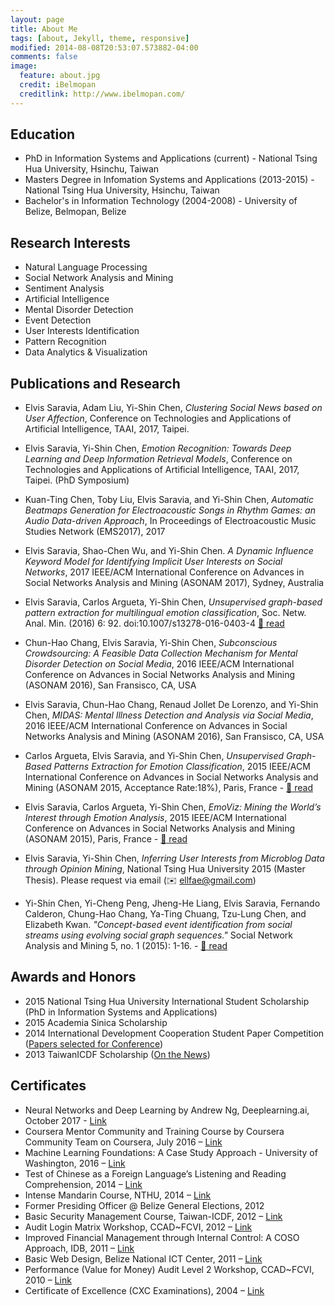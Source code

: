 ```yaml
---
layout: page
title: About Me
tags: [about, Jekyll, theme, responsive]
modified: 2014-08-08T20:53:07.573882-04:00
comments: false
image:
  feature: about.jpg
  credit: iBelmopan
  creditlink: http://www.ibelmopan.com/
---
```


## Education
- PhD in Information Systems and Applications (current) - National Tsing Hua University, Hsinchu, Taiwan
- Masters Degree in Infomation Systems and Applications (2013-2015) - National Tsing Hua University, Hsinchu, Taiwan
- Bachelor's in Information Technology (2004-2008) - University of Belize, Belmopan, Belize

## Research Interests
- Natural Language Processing
- Social Network Analysis and Mining
- Sentiment Analysis
- Artificial Intelligence
- Mental Disorder Detection
- Event Detection
- User Interests Identification
- Pattern Recognition
- Data Analytics & Visualization

## Publications and Research

- Elvis Saravia, Adam Liu, Yi-Shin Chen, *Clustering Social News based on User Affection*, Conference on Technologies and Applications of Artificial Intelligence, TAAI, 2017, Taipei. 

- Elvis Saravia, Yi-Shin Chen, *Emotion Recognition: Towards Deep Learning and Deep Information Retrieval Models*, Conference on Technologies and Applications of Artificial Intelligence, TAAI, 2017, Taipei. (PhD Symposium)

- Kuan-Ting Chen, Toby Liu, Elvis Saravia, and Yi-Shin Chen, *Automatic Beatmaps Generation for Electroacoustic Songs in Rhythm Games: an Audio Data-driven Approach*, In Proceedings of Electroacoustic Music Studies Network (EMS2017), 2017

- Elvis Saravia, Shao-Chen Wu, and Yi-Shin Chen. *A Dynamic Influence Keyword Model for Identifying Implicit User Interests on Social Networks*, 2017 IEEE/ACM International Conference on Advances in Social Networks Analysis and Mining (ASONAM 2017), Sydney, Australia

- Elvis Saravia, Carlos Argueta, Yi-Shin Chen, *Unsupervised graph-based pattern extraction for multilingual emotion classification*, Soc. Netw. Anal. Min. (2016) 6: 92. doi:10.1007/s13278-016-0403-4 [:page_facing_up: read](http://bit.ly/2eAO7QS)

- Chun-Hao Chang, Elvis Saravia, Yi-Shin Chen, *Subconscious Crowdsourcing: A Feasible Data Collection Mechanism for Mental Disorder Detection on Social Media*, 2016 IEEE/ACM International Conference on Advances in Social Networks Analysis and Mining (ASONAM 2016), San Fransisco, CA, USA

- Elvis Saravia, Chun-Hao Chang, Renaud Jollet De Lorenzo, and Yi-Shin Chen, *MIDAS: Mental Illness Detection and Analysis via Social Media*, 2016 IEEE/ACM International Conference on Advances in Social Networks Analysis and Mining (ASONAM 2016), San Fransisco, CA, USA

- Carlos Argueta, Elvis Saravia, and Yi-Shin Chen, *Unsupervised Graph-Based Patterns Extraction for Emotion Classification*, 2015 IEEE/ACM International Conference on Advances in Social Networks Analysis and Mining (ASONAM 2015, Acceptance Rate:18%), Paris, France - [:page_facing_up: read](http://bit.ly/1sjzq7T)

- Elvis Saravia, Carlos Argueta, Yi-Shin Chen, *EmoViz: Mining the World’s Interest through Emotion Analysis*, 2015 IEEE/ACM International Conference on Advances in Social Networks Analysis and Mining (ASONAM 2015), Paris, France - [:page_facing_up: read](http://bit.ly/1OnoC1S)

- Elvis Saravia, Yi-Shin Chen, *Inferring User Interests from Microblog Data through Opinion Mining*, National Tsing Hua University 2015 (Master Thesis). Please request via email (:envelope: ellfae@gmail.com)

- Yi-Shin Chen, Yi-Cheng Peng, Jheng-He Liang, Elvis Saravia, Fernando Calderon, Chung-Hao Chang, Ya-Ting Chuang, Tzu-Lung Chen, and Elizabeth Kwan. *"Concept-based event identification from social streams using evolving social graph sequences."* Social Network Analysis and Mining 5, no. 1 (2015): 1-16. - [:page_facing_up: read](http://bit.ly/1TBTiJ4)

## Awards and Honors
- 2015 National Tsing Hua University International Student Scholarship (PhD in Information Systems and Applications)
- 2015 Academia Sinica Scholarship
- 2014 International Development Cooperation Student Paper Competition ([Papers selected for Conference](http://bit.ly/1g0wUfJ))
- 2013 TaiwanICDF Scholarship ([On the News](http://bit.ly/1g0xbiE ))

## Certificates
- Neural Networks and Deep Learning by Andrew Ng, Deeplearning.ai, October 2017 - [Link](https://www.coursera.org/account/accomplishments/certificate/ZRU889QBQFAS)
- Coursera Mentor Community and Training Course by Coursera Community Team on Coursera, July 2016 – [Link](http://bit.ly/29BwhGs)
- Machine Learning Foundations: A Case Study Approach - University of Washington, 2016 – [Link](http://bit.ly/1Wbus7V)
- Test of Chinese as a Foreign Language’s Listening and Reading Comprehension, 2014 – [Link](https://www.dropbox.com/s/veq0q7jtw203ykg/ELvis-Chinese%20Exam%20Certficate.pdf?dl=0)
- Intense Mandarin Course, NTHU, 2014 – [Link](https://www.dropbox.com/s/h1cm5ebfd953wl8/chinese%20exam%20diploma.pdf?dl=0)
- Former Presiding Officer @ Belize General Elections, 2012
- Basic Security Management Course, Taiwan-ICDF, 2012 – [Link](https://www.dropbox.com/s/qrqahsnymkpxtv9/basic_security_management.pdf?dl=0)
- Audit Login Matrix Workshop, CCAD~FCVI, 2012 – [Link](https://www.dropbox.com/s/eyg0ahcawk1dq0f/Audit_Logic_workshop.pdf?dl=0)
- Improved Financial Management through Internal Control: A COSO Approach, IDB, 2011 – [Link](https://www.dropbox.com/s/zt9kqhz8rcoexir/Improving_financial_management.pdf?dl=0)
- Basic Web Design, Belize National ICT Center, 2011 – [Link](https://www.dropbox.com/s/qsq069j5su03gdw/Web_design.pdf?dl=0)
- Performance (Value for Money) Audit Level 2 Workshop, CCAD~FCVI, 2010 – [Link](https://www.dropbox.com/s/ifp8ec2y92nvmvb/performance_vfm.pdf?dl=0)
- Certificate of Excellence (CXC Examinations), 2004 – [Link](https://www.dropbox.com/s/6zpwus3nayvcsax/certificate%20of%20excellence.pdf?dl=0)   